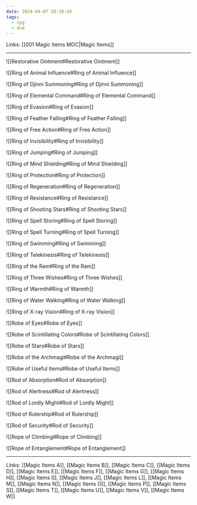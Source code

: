 ```yaml
---
date: 2024-04-07 20:39:43
tags:
  - rpg
  - dnd
---
```

Links: [[001 Magic Items MOC|Magic Items]]

---

![[Restorative Ointment#Restorative Ointment]]

![[Ring of Animal Influence#Ring of Animal Influence]]

![[Ring of Djinni Summoning#Ring of Djinni Summoning]]

![[Ring of Elemental Command#Ring of Elemental Command]]

![[Ring of Evasion#Ring of Evasion]]

![[Ring of Feather Falling#Ring of Feather Falling]]

![[Ring of Free Action#Ring of Free Action]]

![[Ring of Invisibility#Ring of Invisibility]]

![[Ring of Jumping#Ring of Jumping]]

![[Ring of Mind Shielding#Ring of Mind Shielding]]

![[Ring of Protection#Ring of Protection]]

![[Ring of Regeneration#Ring of Regeneration]]

![[Ring of Resistance#Ring of Resistance]]

![[Ring of Shooting Stars#Ring of Shooting Stars]]

![[Ring of Spell Storing#Ring of Spell Storing]]

![[Ring of Spell Turning#Ring of Spell Turning]]

![[Ring of Swimming#Ring of Swimming]]

![[Ring of Telekinesis#Ring of Telekinesis]]

![[Ring of the Ram#Ring of the Ram]]

![[Ring of Three Wishes#Ring of Three Wishes]]

![[Ring of Warmth#Ring of Warmth]]

![[Ring of Water Walking#Ring of Water Walking]]

![[Ring of X-ray Vision#Ring of X-ray Vision]]

![[Robe of Eyes#Robe of Eyes]]

![[Robe of Scintillating Colors#Robe of Scintillating Colors]]

![[Robe of Stars#Robe of Stars]]

![[Robe of the Archmagi#Robe of the Archmagi]]

![[Robe of Useful Items#Robe of Useful Items]]

![[Rod of Absorption#Rod of Absorption]]

![[Rod of Alertness#Rod of Alertness]]

![[Rod of Lordly Might#Rod of Lordly Might]]

![[Rod of Rulership#Rod of Rulership]]

![[Rod of Security#Rod of Security]]

![[Rope of Climbing#Rope of Climbing]]

![[Rope of Entanglement#Rope of Entanglement]]

---
Links: [[Magic Items A]], [[Magic Items B]], [[Magic Items C]], [[Magic Items D]], [[Magic Items E]], [[Magic Items F]], [[Magic Items G]], [[Magic Items H]], [[Magic Items I]], [[Magic Items J]], [[Magic Items L]], [[Magic Items M]], [[Magic Items N]], [[Magic Items O]], [[Magic Items P]], [[Magic Items S]], [[Magic Items T]], [[Magic Items U]], [[Magic Items V]], [[Magic Items W]]